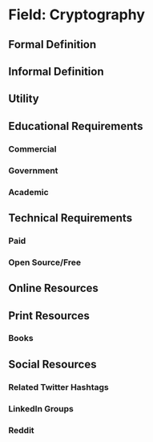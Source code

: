# Field: Cryptography

## Formal Definition

## Informal Definition

## Utility

## Educational Requirements

### Commercial

### Government

### Academic

## Technical Requirements

### Paid

### Open Source/Free

## Online Resources

## Print Resources

### Books

## Social Resources

### Related Twitter Hashtags

### LinkedIn Groups

### Reddit